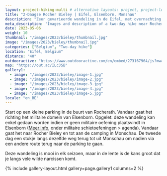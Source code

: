 ```yaml
---
layout: project-hiking-multi # alternative layouts: project, project-left, project-right, project-top
title: "2-Daagse Rocher Bieley | Eifel, Elsenborn, Monshau"
description: "Zeer gevarieerde wandeling in de Eifel, met overnachting op de camping in Monschau. Vooral de eerste dag is prachtig. Als kers op de taart gaat het langs Rocher Bieley ofwel de matterhorn ven België."
meta_description: "Images and description of a two-day hike near Rochers Bieley"
date: 2023-05-06
weight: 10
thumbnail: "/images/2023/bieley/thumbnail.jpg"
image: "/images/2023/bieley/thumbnail.jpg"
categories: ["Belgium", "Two-day hike"]
location: "Eifel, Belgium"
distance: "40"
outdooractive: "https://www.outdooractive.com/en/embed/273167964/js?mw=false&usr=4imcb1&key=USR-LKA30EGO-EMWGMIS4-4OSSTG7J"
map: "https://out.ac/ILcJSB"
gallery1:
  - image: "/images/2023/bieley/image-1.jpg"
  - image: "/images/2023/bieley/image-2.jpg"
  - image: "/images/2023/bieley/image-3.jpg"
  - image: "/images/2023/bieley/image-4.jpg"
  - image: "/images/2023/bieley/image-5.jpg"
locale: "en_BE"
---
```


Start op een kleine parking in de buurt van Rocherath. Vandaar gaat het richting het militaire domein van Elsenborn. Opgelet: deze wandeling kan enkel gedaan worden indien er geen militaire oefening plaatsvindt in Elsenborn (<a href="https://www.mil.be/nl/agenda/militaire-oefeningen/" target="_blank">Meer info</a>, onder militaire schietoefeningen > agenda). Vandaar gaat het naar Rocher Bieley en tot aan de camping in Monschau. De tweede dag een stukje langs dezelfde weg terug tot uit Monschau om nadien via een andere route terug naar de parking te gaan. 

Deze wandeling is mooi in elk seizoen, maar in de lente is de kans groot dat je langs vele wilde narcissen komt.

{% include gallery-layout.html gallery=page.gallery1 columns=2 %}

